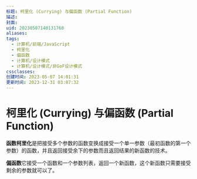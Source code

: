 ```yaml
---
标题: 柯里化 (Currying) 与偏函数 (Partial Function)
描述: 
封面: 
uid: 20230507140131760
aliases: 
tags:
  - 计算机/前端/JavaScript
  - 柯里化
  - 偏函数
  - 计算机/设计模式
  - 计算机/设计模式/非GoF设计模式
cssclasses: 
创建时间: 2023-05-07 14:01:31
更新时间: 2023-12-31 03:07:32
---
```


# 柯里化 (Currying) 与偏函数 (Partial Function)

**函数柯里化**是把接受多个参数的函数变换成接受一个单一参数（最初函数的第一个参数）的函数，并且返回接受余下的参数而且返回结果的新函数的技术。

**偏函数**它接受一个函数和一个参数列表，返回一个新函数，这个新函数只需要接受剩余的参数就可以了。
